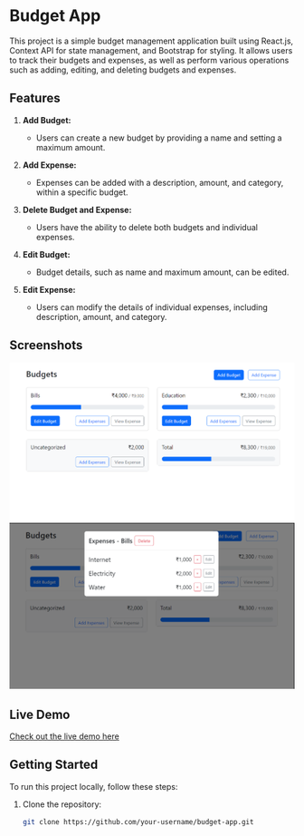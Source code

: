 # Budget App

This project is a simple budget management application built using React.js, Context API for state management, and Bootstrap for styling. It allows users to track their budgets and expenses, as well as perform various operations such as adding, editing, and deleting budgets and expenses.

## Features

1. **Add Budget:**

   - Users can create a new budget by providing a name and setting a maximum amount.

2. **Add Expense:**

   - Expenses can be added with a description, amount, and category, within a specific budget.

3. **Delete Budget and Expense:**

   - Users have the ability to delete both budgets and individual expenses.

4. **Edit Budget:**

   - Budget details, such as name and maximum amount, can be edited.

5. **Edit Expense:**
   - Users can modify the details of individual expenses, including description, amount, and category.

## Screenshots

![Budget App Screenshot](/public/screenshot.png)
![](/public/screenshot2.png)

## Live Demo

[Check out the live demo here](https://your-live-demo-link.com)

## Getting Started

To run this project locally, follow these steps:

1. Clone the repository:

   ```bash
   git clone https://github.com/your-username/budget-app.git
   ```
